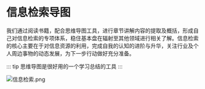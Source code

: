 # 信息检索导图

我们通过阅读书籍，配合思维导图工具，进行章节讲解内容的提取及概括，形成自己对信息检索的专项体系，稳住基本盘在辐射至其他领域进行相关了解。信息检索的核心主要在于对信息资源的利用，完成自我的认知的进阶与升华，关注行业及个人周边事物的动态发展，为下一步行动做好充分准备。

::: tip
思维导图是很好用的一个学习总结的工具
:::

![信息检索.png](https://i.loli.net/2020/12/31/NS7RuKpGoEbFYTC.png)


